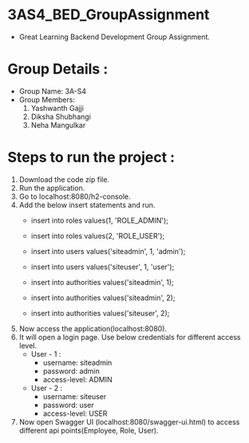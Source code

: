 # 3AS4_BED_GroupAssignment
- Great Learning Backend Development Group Assignment.

# Group Details :
- Group Name: 3A-S4
- Group Members:
    1. Yashwanth Gajji
    2. Diksha Shubhangi
    3. Neha Mangulkar

# Steps to run the project :
1. Download the code zip file.
2. Run the application.
3. Go to localhost:8080/h2-console.
4. Add the below insert statements and run.
    - insert into roles values(1, 'ROLE_ADMIN');
    - insert into roles values(2, 'ROLE_USER');
    
    - insert into users values('siteadmin', 1, 'admin');
    - insert into users values('siteuser', 1, 'user');

    - insert into authorities values('siteadmin', 1);
    - insert into authorities values('siteadmin', 2);
    - insert into authorities values('siteuser', 2);
5. Now access the application(localhost:8080).
6. It will open a login page. Use below credentials for different access level.
    - User - 1 :
        - username: siteadmin
        - password: admin
        - access-level: ADMIN
    - User - 2 :
        - username: siteuser
        - password: user
        - access-level: USER
7. Now open Swagger UI (localhost:8080/swagger-ui.html) to access different api points(Employee, Role, User).

